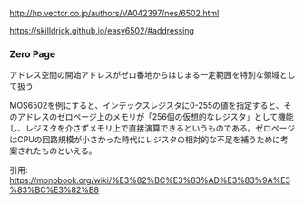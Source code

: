 http://hp.vector.co.jp/authors/VA042397/nes/6502.html

https://skilldrick.github.io/easy6502/#addressing

### Zero Page
アドレス空間の開始アドレスがゼロ番地からはじまる一定範囲を特別な領域として扱う

MOS6502を例にすると、インデックスレジスタに0-255の値を指定すると、そのアドレスのゼロページ上のメモリが「256個の仮想的なレジスタ」として機能し、レジスタを介さずメモリ上で直接演算できるというものである。ゼロページはCPUの回路規模が小さかった時代にレジスタの相対的な不足を補うために考案されたものといえる。

引用: https://monobook.org/wiki/%E3%82%BC%E3%83%AD%E3%83%9A%E3%83%BC%E3%82%B8

